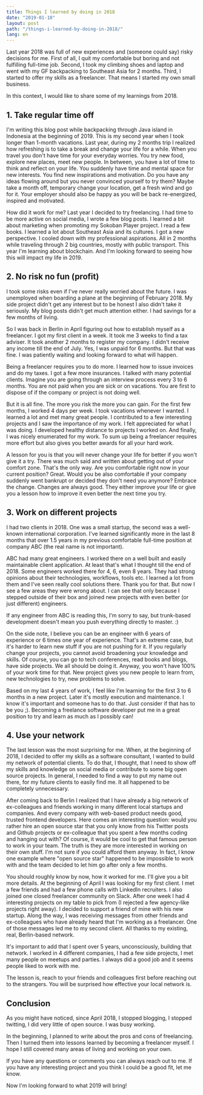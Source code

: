 ```yaml
---
title: Things I learned by doing in 2018
date: "2019-01-18"
layout: post
path: "/things-i-learned-by-doing-in-2018/"
lang: en
---
```


Last year 2018 was full of new experiences and (someone could say) risky decisions for me. First of all, I quit my comfortable but boring and not fulfilling full-time job. Second, I took my climbing shoes and laptop and went with my GF backpacking to Southeast Asia for 2 months. Third, I started to offer my skills as a freelancer. That means I started my own small business.

In this context, I would like to share some of my learnings from 2018.

## 1. Take regular time off

I'm writing this blog post while backpacking through Java island in Indonesia at the beginning of 2019. This is my second year when I took longer than 1-month vacations. Last year, during my 2 months trip I realized how refreshing is to take a break and change your life for a while. When you travel you don't have time for your everyday worries. You try new food, explore new places, meet new people. In between, you have a lot of time to think and reflect on your life. You suddenly have time and mental space for new interests. You find new inspirations and motivation. Do you have any ideas flowing around but you never convinced yourself to try them? Maybe take a month off, temporary change your location, get a fresh wind and go for it. Your employer should also be happy as you will be back re-energized, inspired and motivated.

How did it work for me? Last year I decided to try freelancing. I had time to be more active on social media, I wrote a few blog posts. I learned a bit about marketing when promoting my Sokoban Player project. I read a few books. I learned a lot about Southeast Asia and its cultures. I got a new perspective. I cooled down with my professional aspirations. All in 2 months while traveling through 2 big countries, mostly with public transport. This year I'm learning about blockchain. And I'm looking forward to seeing how this will impact my life in 2019.

## 2. No risk no fun (profit)

I took some risks even if I've never really worried about the future. I was unemployed when boarding a plane at the beginning of February 2018. My side project didn't get any interest but to be honest I also didn't take it seriously. My blog posts didn't get much attention either. I had savings for a few months of living.

So I was back in Berlin in April figuring out how to establish myself as a freelancer. I got my first client in a week. It took me 3 weeks to find a tax adviser. It took another 2 months to register my company. I didn't receive any income till the end of July. Yes, I was unpaid for 6 months. But that was fine. I was patiently waiting and looking forward to what will happen.

Being a freelancer requires you to do more. I learned how to issue invoices and do my taxes. I got a few more insurances. I talked with many potential clients. Imagine you are going through an interview process every 3 to 6 months. You are not paid when you are sick or on vacations. You are first to dispose of if the company or project is not doing well.

But it is all fine. The more you risk the more you can gain. For the first few months, I worked 4 days per week. I took vacations whenever I wanted. I learned a lot and met many great people. I contributed to a few interesting projects and I saw the importance of my work. I felt appreciated for what I was doing. I developed healthy distance to projects I worked on. And finally, I was nicely enumerated for my work. To sum up being a freelancer requires more effort but also gives you better awards for all your hard work.

A lesson for you is that you will never change your life for better if you won't give it a try. There was much said and written about getting out of your comfort zone. That's the only way. Are you comfortable right now in your current position? Great. Would you be also comfortable if your company suddenly went bankrupt or decided they don't need you anymore? Embrace the change. Changes are always good. They either improve your life or give you a lesson how to improve it even better the next time you try.

## 3. Work on different projects

I had two clients in 2018. One was a small startup, the second was a well-known international corporation. I've learned significantly more in the last 8 months that over 1.5 years in my previous comfortable full-time position at company ABC (the real name is not important).

ABC had many great engineers. I worked there on a well built and easily maintainable client application. At least that's what I thought till the end of 2018. Some engineers worked there for 4, 6, even 8 years. They had strong opinions about their technologies, workflows, tools etc. I learned a lot from them and I've seen really cool solutions there. Thank you for that. But now I see a few areas they were wrong about. I can see that only because I stepped outside of their box and joined new projects with even better (or just different) engineers.

If any engineer from ABC is reading this, I'm sorry to say, but trunk-based development doesn't mean you push everything directly to master. :)

On the side note, I believe you can be an engineer with 6 years of experience or 6 times one year of experience. That's an extreme case, but it's harder to learn new stuff if you are not pushing for it. If you regularly change your projects, you cannot avoid broadening your knowledge and skills. Of course, you can go to tech conferences, read books and blogs, have side projects. We all should be doing it. Anyway, you won't have 100% of your work time for that. New project gives you new people to learn from, new technologies to try, new problems to solve.

Based on my last 4 years of work, I feel like I'm learning for the first 3 to 6 months in a new project. Later it's mostly execution and maintenance. I know it's important and someone has to do that. Just consider if that has to be you ;). Becoming a freelance software developer put me in a great position to try and learn as much as I possibly can!

## 4. Use your network

The last lesson was the most surprising for me. When, at the beginning of 2018, I decided to offer my skills as a software consultant, I wanted to build my network of potential clients. To do that, I thought, that I need to show off my skills and knowledge on social media or contribute to some big open source projects. In general, I needed to find a way to put my name out there, for my future clients to easily find me. It all happened to be completely unnecessary.

After coming back to Berlin I realized that I have already a big network of ex-colleagues and friends working in many different local startups and companies. And every company with web-based product needs good, trusted frontend developers. Here comes an interesting question: would you rather hire an open source star that you only know from his Twitter posts and Github projects or ex-colleague that you spent a few months coding and hanging out with? Of course, it would be cool to get that famous person to work in your team. The truth is they are more interested in working on their own stuff. I'm not sure if you could afford them anyway. In fact, I know one example where "open source star" happened to be impossible to work with and the team decided to let him go after only a few months.

You should roughly know by now, how it worked for me. I'll give you a bit more details. At the beginning of April I was looking for my first client. I met a few friends and had a few phone calls with LinkedIn recruiters. I also joined one closed freelancer community on Slack. After one week I had 4 interesting projects on my table to pick from (I rejected a few agency-like projects right away). I decided to support a friend of mine with his new startup. Along the way, I was receiving messages from other friends and ex-colleagues who have already heard that I'm working as a freelancer. One of those messages led me to my second client. All thanks to my existing, real, Berlin-based network.

It's important to add that I spent over 5 years, unconsciously, building that network. I worked in 4 different companies, I had a few side projects, I met many people on meetups and parties. I always did a good job and it seems people liked to work with me.

The lesson is, reach to your friends and colleagues first before reaching out to the strangers. You will be surprised how effective your local network is.

## Conclusion

As you might have noticed, since April 2018, I stopped blogging, I stopped twitting, I did very little of open source. I was busy working.

In the beginning, I planned to write about the pros and cons of freelancing. Then I turned them into lessons learned by becoming a freelancer myself. I hope I still covered many areas of living and working on your own.

If you have any questions or comments you can always reach out to me. If you have any interesting project and you think I could be a good fit, let me know.

Now I'm looking forward to what 2019 will bring!
